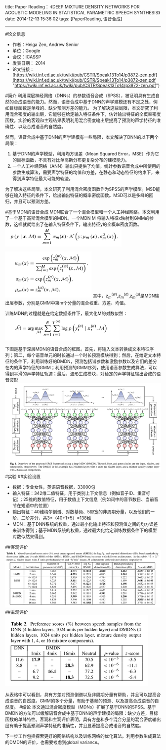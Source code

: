 title: Paper Reading： 《DEEP MIXTURE DENSITY NETWORKS FOR ACOUSTIC MODELING IN STATISTICAL PARAMETRIC SPEECH SYNTHESIS》
date: 2014-12-13 15:36:02
tags: [PaperReading, 语音合成]

---
#论文信息
- 作者：Heiga Zen, Andrew Senior
- 单位：Google
- 会议：ICASSP
- 发表日期： 2014
- 论文链接：[https://wiki.inf.ed.ac.uk/twiki/pub/CSTR/Speak13To14/p3872-zen.pdf](https://wiki.inf.ed.ac.uk/twiki/pub/CSTR/Speak13To14/p3872-zen.pdf "https://wiki.inf.ed.ac.uk/twiki/pub/CSTR/Speak13To14/p3872-zen.pdf")

#简介
利用深层神经网络（DNNs）的参数语音合成（SPSS），被证明具有生成自然的合成语音的能力。然而，语音合成中基于DNN的声学建模还有不足之处，例如目标函数是单峰的、缺少预测方差的能力。
为了解决这些局限，本文研究了利用混合密度的输出层，它能够在给定输入特征条件下，估计输出特征的全概率密度函数。实验的客观和主观结果表明利用混合密度输出层提高了预测的声学特征的准确性、以及合成语音的自然度。
<!--more-->
然而，语音合成中基于DNN的声学建模有一些局限，本文解决了DNN的以下两个局限：
1. 基于DNN的声学模型，利用均方误差（Mean Squared Error，MSE）作为它的目标函数，不具有对比单高斯分布更复杂分布的建模能力。
2. 一个人工神经网络（ANN）输出只提供了均值。统计参数语音合成中所使用的参数生成算法，需要声学特征的均值和方差，在静态和动态特征的约束下，来得到声学特征最大可能的轨迹。

为了解决这些局限，本文研究了利用混合密度函数作为SPSS的声学模型。MSD能够在输入特征的条件下，给出输出特征的概率密度函数。MSD可以是多峰的回归，并且可以预测方差。

#基于MDN的语音合成
MDN联合了一个混合模型和一个人工神经网络。本文利用了一个基于高斯混合模型的MDN。一个MDN M 将输入特征x映射到GMM的参数，这样就就给出了在输入特征条件下，输出特征y的全概率密度函数。
![MDN](/paper_image/MDN_pdf.png)

![MDN参数](/paper_image/MDN_parameter.png)
其中，$z_m^(w)$,$z_m^(\sigma)$,$z_m^(\mu)$是MDN输出层参数，分别是GMM中第m个分量的混合权重、方差、均值。

训练MDN的过程就是在给定数据条件下，最大化M的对数似然：
![MDN的训练目标](/paper_image/MDN_model.png)

下图是基于深层MDN的语音合成的框图。首先，将输入文本转换成文本特征序列；第二，每个语音单元的时长通过一个时长预测模块得到；然后，在给定文本特征的条件下，利用训练好的DMDN，预测包括谱参数和激励参数以及它们的差分在内的声学特征的GMM；利用预测的GMM序列，使用语音参数生成算法，可以得到平滑的声学特征轨迹；最后，波形生成模块，对给定的声学特征输出合成的语音波形
![基于MDN的语音合成](/paper_image/MDN_based_speech_synthesis.png)
#实验
##实验设置
- 数据：专业女性，英语语音数据，33000句
- 输入特征：342维二值特征，用于类别上下文信息（例如音子ID、重音标记）；25维的数值特征，用于数值上下文信息（例如词中的音节数目、当前音节在短语中的位置）
- 输出特征：40维梅尔倒谱、对数基频、5带宽的非周期分量，以及他们的一阶、二阶差分，共3*（40+1+5）=138维
- MDN：基于DNN系统的权重，通过最小化输出特征和预测值之间的均方误差来训练得到；基于MDN系统的权重，通过最大化给定训练数据条件下的模型对数似然来得到。

##客观评价
![客观指标](/paper_image/MDN_object_evaluation.png)
##主观评价
![主观指标](/paper_image/MDN_subject_evaluation.png)

从表格中可以看到，具有方差对预测倒谱以及非周期分量有帮助，并且可以提高合成语音的自然度。GMM的多个分量，有助于基频的预测、以及提高合成语音的自然度。
#结论
本文通过混合密度模型（MDNs）扩展了基于DNN的SPSS。基于DMDN的方法可以缓解语音合成中基于DNN的声学建模的局限：缺少方差，目标函数的单峰特性。客观和主观评价表明，具有方差和多个混合分量的混合密度输出层有助于提高预测声学特征的准确性，并且显著提高合成语音的自然度。

下一步工作包括探索更好的网络结构以及训练网络的优化算法。利用参数生成算法的DMDN的评价，也需要考虑到global variance。